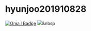 # hyunjoo201910828

[![Gmail Badge](https://img.shields.io/badge/Gmail-d14836?style=flat-square&logo=Gmail&logoColor=white&link=mailto:hyunjoo000705@gmail.com)](mailto:hyunjoo000705@gmail.com)
<a href="https://blog.naver.com/joo000705"><img src="https://img.shields.io/badge/green?style=flat-square&logo=#FF5722&logoColor=white&link=https://blog.naver.com/joo000705"/></a>&nbsp
